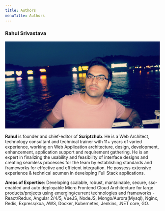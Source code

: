 ```yaml
---
title: Authors
menuTitle: Authors
---
```


### Rahul Srivastava

![RahulSrivastava](./rahul.jpg)

**Rahul** is founder and chief-editor of **Scriptzhub**. He is a Web Architect, technology consultant and technical trainer with 11+ years of varied experience, working on Web Application architecture, design, development, enhancement, application support and requirement gathering. He is an expert in finalizing the usability and feasibility of interface designs and creating seamless processes for the team by establishing standards and frameworks for effective and efficient integration. He possess extensive experience & technical acumen in developing Full Stack applications. 

**Areas of Expertise**:
Developing scalable, robust, mantainable, secure, sso-enabled and auto deployable Micro Frontend Cloud Architecture for large products/projects using emerging/current technologies and frameworks - React/Redux, Angular 2/4/5, VueJS, NodeJS, Mongo/Aurora(Mysql), Nginx, Redis, Express/koa, AWS, Docker, Kubernetes, Jenkins, .NET core, GO.

